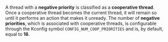A thread with a **negative priority** is classified as a **cooperative thread**. Once a cooperative thread becomes the current thread, it will remain so until it performs an action that makes it unready.
The number of **negative priorities**, which is associated with cooperative threads, is configurable through the Kconfig symbol `CONFIG_NUM_COOP_PRIORITIES` and is, by default, equal to **16**.
